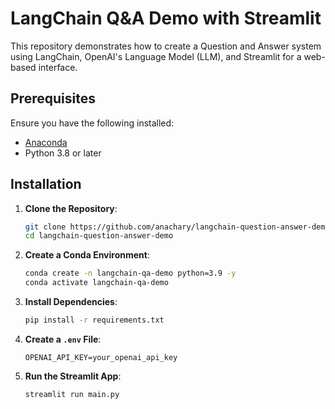 # LangChain Q&A Demo with Streamlit

This repository demonstrates how to create a Question and Answer system using LangChain, OpenAI's Language Model (LLM), and Streamlit for a web-based interface.

## Prerequisites

Ensure you have the following installed:
- [Anaconda](https://www.anaconda.com/products/distribution)
- Python 3.8 or later

## Installation

1. **Clone the Repository**:
    ```bash
    git clone https://github.com/anachary/langchain-question-answer-demo.git
    cd langchain-question-answer-demo
    ```

2. **Create a Conda Environment**:
    ```bash
    conda create -n langchain-qa-demo python=3.9 -y
    conda activate langchain-qa-demo
    ```

3. **Install Dependencies**:
    ```bash
    pip install -r requirements.txt
    ```

4. **Create a `.env` File**:
    ```plaintext
    OPENAI_API_KEY=your_openai_api_key
    ```
5. **Run the Streamlit App**:
    ```bash
    streamlit run main.py
    ```
